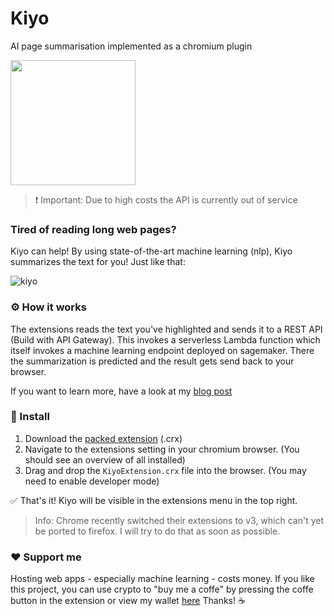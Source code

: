 # Kiyo
AI page summarisation implemented as a chromium plugin

<img src="https://user-images.githubusercontent.com/64489325/157848644-3d522465-f759-4a75-a3ba-d6554bcfb0bb.png" width=200px>

> ❗ Important: Due to high costs the API is currently out of service

### Tired of reading long web pages?

Kiyo can help! By using state-of-the-art machine learning (nlp), Kiyo summarizes the text for you! Just like that:

![kiyo](https://user-images.githubusercontent.com/64489325/183253130-321889be-b813-4113-878b-c267114019de.gif)

### ⚙️ How it works
The extensions reads the text you've highlighted and sends it to a REST API (Build with API Gateway). This invokes a serverless Lambda function which itself invokes a machine learning endpoint deployed on sagemaker. There the summarization is predicted and the result gets send back to your browser.

If you want to learn more, have a look at my [blog post](https://cascodes.github.io/cascodes_hugo/projects/kiyo/)

### 💾 Install
1. Download the [packed extension](https://github.com/CasCodes/Kiyo/releases/tag/v.1.0.0) (.crx)
2. Navigate to the extensions setting in your chromium browser. (You should see an overview of all installed)
3. Drag and drop the `KiyoExtension.crx` file into the browser. (You may need to enable developer mode)

✅ That's it! Kiyo will be visible in the extensions menu in the top right.
 
> Info: Chrome recently switched their extensions to v3, which can't yet be ported to firefox. I will try to do that as soon as possible.

### ❤️ Support me
Hosting web apps - especially machine learning - costs money. If you like this project, you can use crypto to "buy me a coffe" by pressing the coffe button in the extension or view my wallet [here](https://etherchain.org/account/2d36e55Fe253628F257DcF8090b2503834ec02D5)
Thanks! ☕
